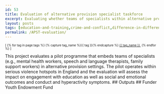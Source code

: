 ```yaml
---
id: 53
title: Evaluation of alternative provision specialist taskforce
excerpt: Evaluating whether teams of specialists within alternative provision settings increases engagement with education
layout: posts
tags: [education-and-training,crime-and-conflict,difference-in-differences,regression-discontinuity]
permalink: /APST-evaluation/
---
```

<div>
  <p style="font-size:.7em;">
    [
    {% for tag in page.tags %}
      {% capture tag_name %}{{ tag }}{% endcapture %}
      <a href="/{{ tag_name }}"><nobr>{{ tag_name }}</nobr>&nbsp;</a>
    {% endfor %}
    ]
  </p>
</div>
This project evaluates a pilot programme that embeds teams of specialists (e.g., mental health workers, speech and language therapists, family support workers) in alternative provision settings.  The pilot operates within serious violence hotspots in England and the evaluation will assess the impact on engagement with education as well as social and emotional outcomes and conduct and hyperactivity symptoms.
## Outputs
## Funder
Youth Endowment Fund
